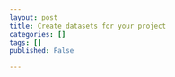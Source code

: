 ```yaml
---
layout: post
title: Create datasets for your project
categories: []
tags: []
published: False

---
```


